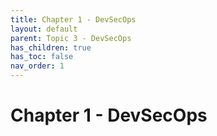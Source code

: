 ```yaml
---
title: Chapter 1 - DevSecOps
layout: default
parent: Topic 3 - DevSecOps
has_children: true
has_toc: false
nav_order: 1
---
```


# Chapter 1 - DevSecOps
